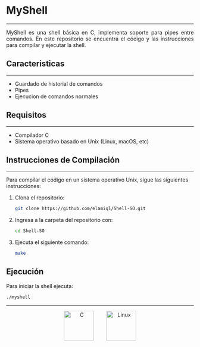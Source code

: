 # MyShell
---

<div style = "text-align: justify;">

MyShell es una shell básica en C, implementa soporte para pipes entre comandos. En este repositorio se encuentra el código y las instrucciones para compilar y ejecutar la shell.

</div>

## Caracteristicas
---
- Guardado de historial de comandos
- Pipes
- Ejecucion de comandos normales 


## Requisitos
---
- Compilador C
- Sistema operativo basado en Unix (Linux, macOS, etc)

## Instrucciones de Compilación
---
Para compilar el código en un sistema operativo Unix, sigue las siguientes instrucciones:

1. Clona el repositorio:

    ```bash
    git clone https://github.com/elamiql/Shell-SO.git
    ```

2. Ingresa a la carpeta del repositorio con:
    ```bash
    cd Shell-SO
    ```

3. Ejecuta el siguiente comando:
    ```bash
    make
    ```


## Ejecución

Para iniciar la shell ejecuta:
```bash
./myshell
```

---

<div style="text-align: center;">

<img src="https://upload.wikimedia.org/wikipedia/commons/1/19/C_Logo.png" alt="C" width="80" style ="margin-right: 30px;">

<img src="https://upload.wikimedia.org/wikipedia/commons/3/35/Tux.svg" alt="Linux" height="80">
</div>